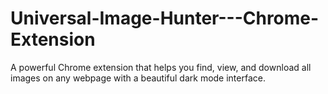 # Universal-Image-Hunter---Chrome-Extension
A powerful Chrome extension that helps you find, view, and download all images on any webpage with a beautiful dark mode interface.

